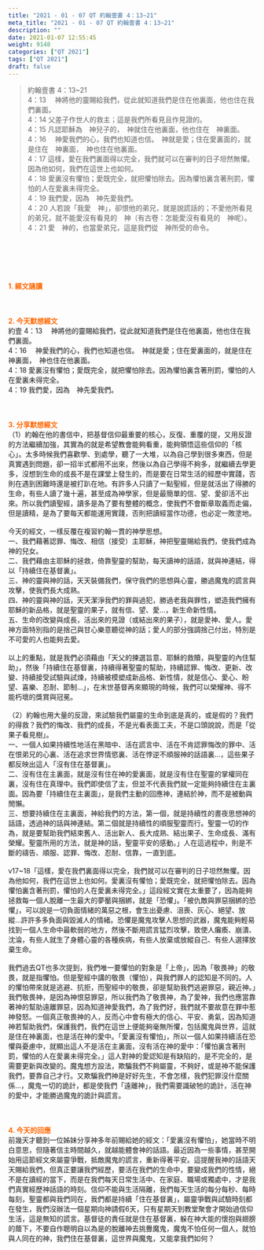 ```yaml
---
title: "2021 - 01 - 07 QT 約翰壹書 4：13~21"
meta_title: "2021 - 01 - 07 QT 約翰壹書 4：13~21"
description: ""
date: 2021-01-07 12:55:45
weight: 9148
categories: ["QT 2021"]
tags: ["QT 2021"]
draft: false
---
```


<blockquote>約翰壹書 4：13~21<br />
4：13 　神將他的靈賜給我們，從此就知道我們是住在他裏面，他也住在我們裏面。<br />
4：14 父差子作世人的救主；這是我們所看見且作見證的。<br />
4：15 凡認耶穌為　神兒子的，　神就住在他裏面，他也住在　神裏面。<br />
4：16 　神愛我們的心，我們也知道也信。　神就是愛；住在愛裏面的，就是住在　神裏面，　神也住在他裏面。<br />
4：17 這樣，愛在我們裏面得以完全，我們就可以在審判的日子坦然無懼。因為他如何，我們在這世上也如何。<br />
4：18 愛裏沒有懼怕；愛既完全，就把懼怕除去。因為懼怕裏含著刑罰，懼怕的人在愛裏未得完全。<br />
4：19 我們愛，因為　神先愛我們。<br />
4：20 人若說「我愛　神」，卻恨他的弟兄，就是說謊話的；不愛他所看見的弟兄，就不能愛沒有看見的　神（有古卷：怎能愛沒有看見的　神呢）。<br />
4：21 愛　神的，也當愛弟兄，這是我們從　神所受的命令。</blockquote><br />
&nbsp;<br />
<br />
&nbsp;<br />
<br />
<span style="color: #ff6600;"><strong>1. </strong><strong>經文誦讀</strong></span><br />
<br />
<span style="color: #ff6600;"><strong> </strong></span><br />
<br />
<span style="color: #ff6600;"><strong>2. 今天默想</strong><strong>經文<br />
</strong></span>約壹 4：13 　神將他的靈賜給我們，從此就知道我們是住在他裏面，他也住在我們裏面。<br />
4：16 　神愛我們的心，我們也知道也信。　神就是愛；住在愛裏面的，就是住在　神裏面，　神也住在他裏面。<br />
4：18 愛裏沒有懼怕；愛既完全，就把懼怕除去。因為懼怕裏含著刑罰，懼怕的人在愛裏未得完全。<br />
4：19 我們愛，因為　神先愛我們。<br />
<br />
&nbsp;<br />
<br />
<span style="color: #ff6600;"><strong>3. 分享默想經文<br />
</strong></span>（1）約翰在他的書信中，把基督信仰最重要的核心，反復、重覆的提，又用反證的方法繼續加強，其實為的就是希望教會能夠看重，能夠領悟這些信仰的「核心」。太多時候我們喜歡學、到處學，聽了一大堆，以為自己學到很多東西，但是真實遇到問題，卻一招半式都用不出來，然後以為自己學得不夠多，就繼續去學更多，沒想到生命的成長不是在課堂上發生的，而是要在日常生活的經歷中實踐，否則在遇到困難時還是被打趴在地。有許多人只讀了一點聖經，但是就活出了得勝的生命，有些人讀了幾十遍，甚至成為神學家，但是最簡單的信、望、愛卻活不出來。所以我們讀聖經，讀多是為了要有整體的概念，使我們不會斷章取義而走偏，但是讀精，是為了要每天都能運用實踐，否則把讀經當作功德，也必定一敗塗地。<br />
<br />
今天的經文，一樣反覆在複習約翰一貫的神學思想。<br />
一、我們藉著認罪、悔改、相信（接受）主耶穌，神把聖靈賜給我們，使我們成為神的兒女。<br />
二、我們藉由主耶穌的拯救，倚靠聖靈的幫助，每天讀神的話語，就與神連結，得以「持續住在基督裏」。<br />
三、神的靈與神的話，天天裝備我們，保守我們的思想與心靈，勝過魔鬼的謊言與攻擊，使我們長大成熟。<br />
四、神的靈與神的話，天天潔淨我們的罪與過犯，勝過老我與罪性，塑造我們擁有耶穌的新品格，就是聖靈的果子，就有信、望、愛…，新生命新性情。<br />
五、生命的改變與成長，活出來的見證（或結出來的果子），就是愛神、愛人。愛神方面特別指的是捨己與甘心樂意聽從神的話；愛人的部分強調捨己付出，特別是不可愛的人也能夠去愛。<br />
<br />
以上的重點，就是我們必須藉由「天父的揀選旨意、耶穌的救贖，與聖靈的內住幫助」，然後「持續住在基督裏，持續得著聖靈的幫助，持續認罪、悔改、更新、改變、持續接受試驗與試煉，持續被模塑成新品格、新性情，就是信心、愛心、盼望、喜樂、忍耐、節制…」，在末世基督再來顯現的時候，我們可以榮耀神、得不能朽壞的獎賞與冠冕。<br />
<br />
（2）約翰也用大量的反證，來試驗我們屬靈的生命到底是真的，或是假的？我們的得救？我們的悔改、我們的成長，不是光看表面工夫，不是口頭說說，而是「從果子看見樹」。<br />
一、一個人如果持續性地活在黑暗中、活在謊言中、活在不肯認罪悔改的罪中、活在恨弟兄的心裏、活在追求世界情慾裏、活在悖逆不順服神的話語裏…，這些果子都反映出這人「沒有住在基督裏」。<br />
二、沒有住在主裏面，就是沒有住在神的愛裏面，就是沒有住在聖靈的掌權同在裏，沒有住在真理中。我們即使信了主，但並不代表我們就一定能夠持續住在主裏面。因為要「持續住在主裏面」，是我們主動的回應神，連結於神，而不是被動與閒懶。<br />
三、想要持續住在主裏面，神給我們的方法，第一個，就是持續性的晝夜思想神的話語，透過神的話與神連結。第二個就是持續性的順服聖靈而行。聖靈一切的作為，就是要幫助我們結束舊人、活出新人、長大成熟、結出果子、生命成長、滿有榮耀。聖靈所用的方法，就是神的話，聖靈平安的感動。」人在這過程中，則是不斷的禱告、順服、認罪、悔改、忍耐、信靠，一直到底。<br />
<br />
v17~18「這樣，愛在我們裏面得以完全，我們就可以在審判的日子坦然無懼。因為他如何，我們在這世上也如何。愛裏沒有懼怕；愛既完全，就把懼怕除去。因為懼怕裏含著刑罰，懼怕的人在愛裏未得完全。」這段經文實在太重要了，因為能夠拯救每一個人脫離一生最大的夢靨與捆綁，就是「恐懼」。「被仇敵與罪惡捆綁的恐懼」，可以說是一切負面情緒的萬惡之根，會生出憂慮、沮喪、灰心、絕望、放縱…許許多多負面與毀滅人的情緒。恐懼是魔鬼攻擊人思想的武器，魔鬼能夠輕易找到一個人生命中最軟弱的地方，然後不斷用謊言猛烈攻擊，致使人癱瘓、崩潰、沈淪，有些人就生了身體心靈的各種疾病，有些人放棄或放縱自己、有些人選擇放棄生命。<br />
<br />
我們過去QT也多次提到，我們唯一要懼怕的對象是「上帝」，因為「敬畏神」的敬畏，就是指懼怕。但是聖經中講的敬畏（懼怕），與我們罪人的認知是不同的。人的懼怕帶來就是逃避、抗拒，而聖經中的敬畏，卻是幫助我們逃避罪惡，親近神。」我們敬畏神，是因為神恨惡罪惡，所以我們為了敬畏神，為了愛神，我們也應當靠著神的幫助遠離罪惡，因為知道神愛我們，為了我們好，我們就不要故意在罪中惹神發怒。一個真正敬畏神的人，反而心中會有極大的信心、平安、勇氣，因為知道神若幫助我們，保護我們，我們在這世上便能夠毫無所懼，包括魔鬼與世界，這就是住在神裏面，也是活在神的愛中。「愛裏沒有懼怕」，所以一個人如果持續活在恐懼與憂慮中，就顯出這人不是活在主裏面，沒有活在神的愛中：「懼怕裏含著刑罰，懼怕的人在愛裏未得完全。」這人對神的愛認知是有缺陷的，是不完全的，是需要更新與改變的。魔鬼想方設法，欺騙我們不夠屬靈，不夠好，或是神不能保護我們，要靠自己才行。又欺騙我們神是好好先生，不會怎樣，我們犯罪沒什麼關係…，魔鬼一切的詭計，都是使我們「遠離神」，我們需要識破牠的詭計，活在神的愛中，才能勝過魔鬼的詭計與謊言。<br />
<br />
&nbsp;<br />
<br />
<span style="color: #ff6600;"><strong>4. 今天的回應<br />
</strong></span>前幾天才聽到一位姊妹分享神多年前賜給她的經文：「愛裏沒有懼怕」，她當時不明白意思，但隨著信主時間越久，就越能體會神的話語。最近因為一些事情，甚至開始用這節經文來屬靈爭戰，抵敵魔鬼的謊言，重新得著平安。這提醒我神的話語天天賜給我們，但真正要讓我們經歷，要活在我們的生命中，要變成我們的性情，絕不是在讀經的當下，而是在我們每天日常生活中、在家庭、職場或獨處中，才是我們真實經歷神話語的時刻。信仰不能與生活隔離，我們每天生活的每分每秒、每時每刻，聖靈都與我們同在，我們都是持續「住在基督裏」，屬靈爭戰與試驗時刻都在發生，我們沒辦法一個星期向神請假6天，只有星期天到教堂聚會才開始過信仰生活，這是無知的謊言。基督徒的責任就是住在基督裏，躲在神大能的懷抱與翅膀的蔭下，不要自作聰明自以為是的脫離神去挑釁魔鬼，魔鬼不怕任何一個人，就怕與人同在的神，我們住在基督裏，這世界與魔鬼，又能拿我們如何？<br />
<br />
&nbsp;
        